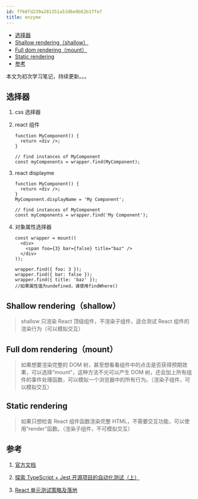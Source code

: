 ```yaml
---
id: ff68fd239a281351a53d6e0b62b17fe7
title: enzyme
---
```


<!-- START doctoc generated TOC please keep comment here to allow auto update -->
<!-- DON'T EDIT THIS SECTION, INSTEAD RE-RUN doctoc TO UPDATE -->

- [选择器](#%E9%80%89%E6%8B%A9%E5%99%A8)
- [Shallow rendering（shallow）](#shallow-renderingshallow)
- [Full dom rendering（mount）](#full-dom-renderingmount)
- [Static rendering](#static-rendering)
- [参考](#%E5%8F%82%E8%80%83)

<!-- END doctoc generated TOC please keep comment here to allow auto update -->

本文为初次学习笔记，持续更新。。。

## 选择器

1. css 选择器

2. react 组件

   ```react
   function MyComponent() {
     return <div />;
   }

   // find instances of MyComponent
   const myComponents = wrapper.find(MyComponent);
   ```

3. react displayme

   ```react
   function MyComponent() {
     return <div />;
   }
   MyComponent.displayName = 'My Component';

   // find instances of MyComponent
   const myComponents = wrapper.find('My Component');
   ```

4. 对象属性选择器

   ```react
   const wrapper = mount((
     <div>
       <span foo={3} bar={false} title="baz" />
     </div>
   ));

   wrapper.find({ foo: 3 });
   wrapper.find({ bar: false });
   wrapper.find({ title: 'baz' });
   //如果属性值为undefined，请使用findWhere()
   ```

## Shallow rendering（shallow）

> shallow 只渲染 React 顶级组件，不渲染子组件，适合测试 React 组件的渲染行为（可以模拟交互）

## Full dom rendering（mount）

> 如果想要渲染完整的 DOM 树，甚至想看看组件中的点击是否获得预期效果，可以选择“mount”，这种方法不光可以产生 DOM 树，还会加上所有组件的事件处理函数，可以模拟一个浏览器中的所有行为。（渲染子组件，可以模拟交互）

## Static rendering

> 如果只想检查 React 组件函数渲染完整 HTML，不需要交互功能，可以使用“render”函数。（渲染子组件，不可模拟交互）

## 参考

1. [官方文档](https://airbnb.io/enzyme/)
2. [探索 TypeScript + Jest 开源项目的自动化测试（上）](https://segmentfault.com/a/1190000020387433?utm_source=tag-newest)

3. [React 单元测试策略及落地](https://zhuanlan.zhihu.com/p/72627206)
